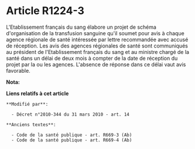 # Article R1224-3

L'Etablissement français du sang élabore un projet de schéma d'organisation de la transfusion sanguine qu'il soumet pour avis
à chaque agence régionale   de santé intéressée par lettre recommandée avec accusé de réception. Les avis des agences
régionales   de santé sont communiqués au président de l'Etablissement français du sang et au ministre chargé de la santé
dans un délai de deux mois à compter de la date de réception du projet par la ou les agences. L'absence de réponse dans ce
délai vaut avis favorable.

**Nota:**



**Liens relatifs à cet article**

	**Modifié par**:

	  - Décret n°2010-344 du 31 mars 2010 - art. 14

	**Anciens textes**:

	  - Code de la santé publique - art. R669-3 (Ab)
	  - Code de la santé publique - art. R669-4 (Ab)
